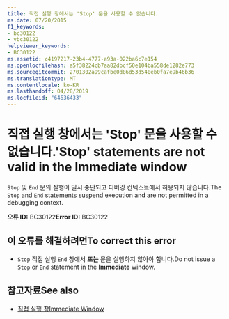 ```yaml
---
title: 직접 실행 창에서는 'Stop' 문을 사용할 수 없습니다.
ms.date: 07/20/2015
f1_keywords:
- bc30122
- vbc30122
helpviewer_keywords:
- BC30122
ms.assetid: c4197217-23b4-4777-a93a-022ba6c7e154
ms.openlocfilehash: a5f38224cb7aa82dbcf50e104ba558de1282e773
ms.sourcegitcommit: 2701302a99cafbe0d86d53d540eb0fa7e9b46b36
ms.translationtype: MT
ms.contentlocale: ko-KR
ms.lasthandoff: 04/28/2019
ms.locfileid: "64636433"
---
```

# <a name="stop-statements-are-not-valid-in-the-immediate-window"></a><span data-ttu-id="28924-102">직접 실행 창에서는 'Stop' 문을 사용할 수 없습니다.</span><span class="sxs-lookup"><span data-stu-id="28924-102">'Stop' statements are not valid in the Immediate window</span></span>
<span data-ttu-id="28924-103">`Stop` 및 `End` 문의 실행이 일시 중단되고 디버깅 컨텍스트에서 허용되지 않습니다.</span><span class="sxs-lookup"><span data-stu-id="28924-103">The `Stop` and `End` statements suspend execution and are not permitted in a debugging context.</span></span>  
  
 <span data-ttu-id="28924-104">**오류 ID:** BC30122</span><span class="sxs-lookup"><span data-stu-id="28924-104">**Error ID:** BC30122</span></span>  
  
## <a name="to-correct-this-error"></a><span data-ttu-id="28924-105">이 오류를 해결하려면</span><span class="sxs-lookup"><span data-stu-id="28924-105">To correct this error</span></span>  
  
- <span data-ttu-id="28924-106">`Stop` 직접 실행 `End` 창에서 **또는** 문을 실행하지 않아야 합니다.</span><span class="sxs-lookup"><span data-stu-id="28924-106">Do not issue a `Stop` or `End` statement in the **Immediate** window.</span></span>  
  
## <a name="see-also"></a><span data-ttu-id="28924-107">참고자료</span><span class="sxs-lookup"><span data-stu-id="28924-107">See also</span></span>

- [<span data-ttu-id="28924-108">직접 실행 창</span><span class="sxs-lookup"><span data-stu-id="28924-108">Immediate Window</span></span>](/visualstudio/ide/reference/immediate-window)
